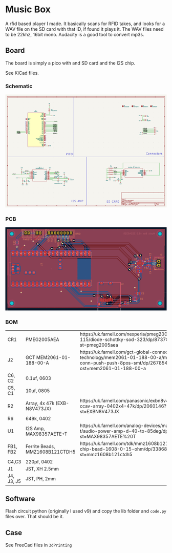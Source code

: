 # Music Box

A rfid based player I made. It basically scans for RFID takes, and looks for a WAV file on the SD card with that ID, if found it plays it.
The WAV files need to be 22khz, 16bit mono. Audacity is a good tool to convert mp3s.

## Board

The board is simply a pico with and SD card and the I2S chip.

See KiCad files.

### Schematic

![Schematic](img/schematics.png)

### PCB

![Schematic](img/pcb.png)

### BOM

<table>
<tr><td>CR1</td><td>PMEG2005AEA</td><td>https://uk.farnell.com/nexperia/pmeg2005aea-115/diode-schottky-sod-323/dp/8737843?st=pmeg2005aea</td></tr>
<tr><td>J2</td><td>GCT MEM2061-01-188-00-A</td><td>https://uk.farnell.com/gct-global-connector-technology/mem2061-01-188-00-a/micro-sd-conn-push-push-8pos-smt/dp/2678544?ost=mem2061-01-188-00-a</td></tr>
<tr><td>C6, C2</td><td>0.1uf, 0603</td><td></td></tr>
<tr><td>C5, C1</td><td>10uf, 0805</td><td></td></tr>
<tr><td>R2</td><td>Array, 4x 47k (EXB-N8V473JX)</td><td>https://uk.farnell.com/panasonic/exbn8v473jx/resistor-ccav-array-0402x4-47k/dp/2060146?st=EXBN8V473JX</td></tr>
<tr><td>R6</td><td>649k, 0402</td><td></td></tr>
<tr><td>U1</td><td>I2S Amp, MAX98357AETE+T</td><td>https://uk.farnell.com/analog-devices/max98357aete-t/audio-power-amp-d-40-to-85deg/dp/2949165?st=MAX98357AETE%20T</td></tr>
<tr><td>FB1, FB2</td><td>Ferrite Beads, MMZ1608B121CTDH5</td><td>https://uk.farnell.com/tdk/mmz1608b121ctdh5/ferrite-chip-bead-1608-0-15-ohm/dp/3386884?st=mmz1608b121ctdh5</td></tr>
<tr><td>C4,C3</td><td>220pf, 0402</td><td></td></tr>
<tr><td>J1</td><td>JST, XH 2.5mm</td><td></td></tr>
<tr><td>J4, J3, J5</td><td>JST, PH, 2mm</td><td></td></tr>

</table>


## Software

Flash circuit python (originally I used v9) and copy the lib folder and `code.py` files over. That should be it.


## Case

See FreeCad files in `3dPrinting`

